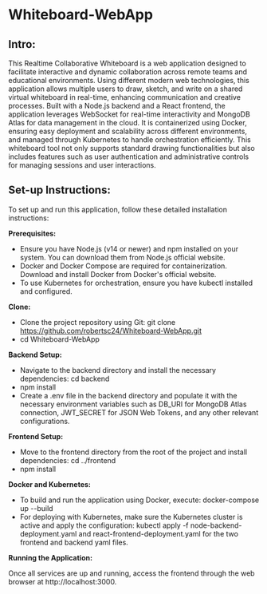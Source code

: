 # Whiteboard-WebApp

## Intro:

This Realtime Collaborative Whiteboard is a web application designed to facilitate interactive and dynamic collaboration across remote teams and educational environments. Using different modern web technologies, this application allows multiple users to draw, sketch, and write on a shared virtual whiteboard in real-time, enhancing communication and creative processes. Built with a Node.js backend and a React frontend, the application leverages WebSocket for real-time interactivity and MongoDB Atlas for data management in the cloud. It is containerized using Docker, ensuring easy deployment and scalability across different environments, and managed through Kubernetes to handle orchestration efficiently. This whiteboard tool not only supports standard drawing functionalities but also includes features such as user authentication and administrative controls for managing sessions and user interactions.

## Set-up Instructions:

To set up and run this application, follow these detailed installation instructions:

**Prerequisites:**

- Ensure you have Node.js (v14 or newer) and npm installed on your system. You can download them from Node.js official website.
- Docker and Docker Compose are required for containerization. Download and install Docker from Docker's official website.
- To use Kubernetes for orchestration, ensure you have kubectl installed and configured.

**Clone:**

- Clone the project repository using Git: git clone https://github.com/robertsc24/Whiteboard-WebApp.git
- cd Whiteboard-WebApp
  
**Backend Setup:**

- Navigate to the backend directory and install the necessary dependencies: cd backend
- npm install
- Create a .env file in the backend directory and populate it with the necessary environment variables such as DB_URI for MongoDB Atlas connection, JWT_SECRET for JSON Web Tokens, and any other relevant configurations.

**Frontend Setup:**

- Move to the frontend directory from the root of the project and install dependencies: cd ../frontend
- npm install
  
**Docker and Kubernetes:**

- To build and run the application using Docker, execute: docker-compose up --build
- For deploying with Kubernetes, make sure the Kubernetes cluster is active and apply the configuration: kubectl apply -f node-backend-deployment.yaml and react-frontend-deployment.yaml for the two frontend and backend yaml files. 
  
**Running the Application:**

Once all services are up and running, access the frontend through the web browser at http://localhost:3000.
